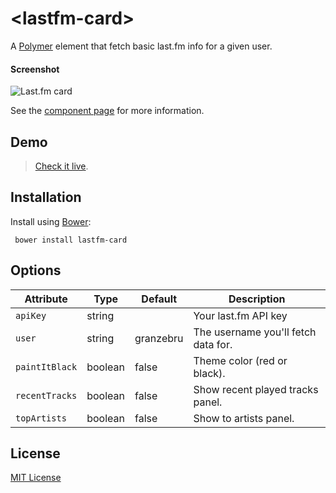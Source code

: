 # &lt;lastfm-card&gt;

A [Polymer](http://polymer-project.org) element that fetch basic last.fm info for a given user.

#### Screenshot

![Last.fm card](http://i.imgur.com/GNOAfVC.png)

See the [component page](http://Granze.github.io/lastfm-card) for more information.

## Demo

> [Check it live](http://addyosmani.github.io/x-imager/index.html).

## Installation

Install using [Bower](http://bower.io):

```shell
 bower install lastfm-card
```

## Options

| Attribute    | Type    | Default   | Description                         |
|--------------|---------|-----------|-------------------------------------|
| `apiKey`       | string  |           | Your last.fm API key                |
| `user`         | string  | granzebru | The username you'll fetch data for. |
| `paintItBlack` | boolean | false     | Theme color (red or black).         |
| `recentTracks` | boolean | false     | Show recent played tracks panel.    |
| `topArtists`   | boolean | false     | Show to artists panel.              |

## License

[MIT License](http://opensource.org/licenses/MIT)